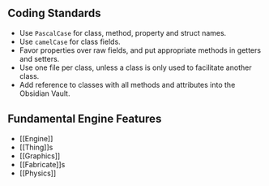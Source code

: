 ## Coding Standards
- Use `PascalCase` for class, method, property and struct names.
- Use `camelCase` for class fields.
- Favor properties over raw fields, and put appropriate methods in getters and setters.
- Use one file per class, unless a class is only used to facilitate another class.
- Add reference to classes with all methods and attributes into the Obsidian Vault.
## Fundamental Engine Features
- [[Engine]]
- [[Thing]]s
- [[Graphics]]
- [[Fabricate]]s
- [[Physics]]

 
